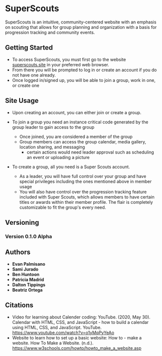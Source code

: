 # SuperScouts
SuperScouts is an intuitive, community-centered website with an emphasis on scouting that allows for group planning and organization with a basis for progression tracking and community events. 

## Getting Started
- To access SuperScouts, you must first go to the website [superscouts.site](http://www.superscouts.site) in your preferred web browser.
- From there you will be prompted to log in or create an account if you do not have one already.
- Once logged in/signed up, you will be able to join a group, work in one, or create one

## Site Usage
- Upon creating an account, you can either join or create a group.
- To join a group you need an instance critical code generated by the group leader to gain access to the group
   - Once joined, you are considered a member of the group
   - Group members can access the group calendar, media gallery, location sharing, and messaging
     - certain actions would need leader approval such as scheduling an event or uploading a picture
       
- To create a group, all you need is a Super Scouts account.
   - As a leader, you will have full control over your group and have special privileges including the ones mentioned above in member usage
   - You will also have control over the progression tracking feature included with Super Scouts, which allows members to have certain titles or awards within their member profile. The flair is completely customizable to fit the group's every need.

## Versioning
### Version 0.1.0 Alpha

## Authors
* **Evan Palmisano**
* **Sami Jurado**
* **Ben Huntoon**
* **Patricia Madrid**
* **Dalton Tippings**
* **Beatriz Ortega**

## Citations
- Video for learning about Calender coding:
   YouTube. (2020, May 30). Calendar with HTML, CSS, and JavaScript - how to build a calendar using HTML, CSS, and JavaScript. YouTube. https://www.youtube.com/watch?v=o1yMqPyYeAo
- Website to learn how to set up a basic website:
   How to - make a website. How To Make a Website. (n.d.). https://www.w3schools.com/howto/howto_make_a_website.asp 
